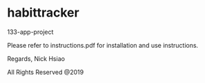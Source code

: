 # habittracker
133-app-project

Please refer to instructions.pdf for installation and use instructions.

Regards,
Nick Hsiao

All Rights Reserved @2019